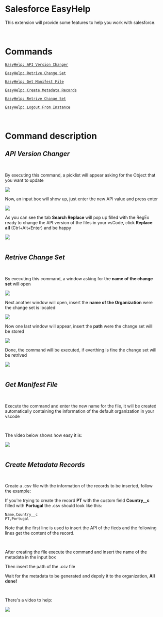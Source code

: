 # Salesforce EasyHelp

This extension will provide some features to help you work with salesforce.

<br>

# Commands

<a href='#APIVersionChanger'>

    EasyHelp: API Version Changer

</a>
<a href='#RetriveChangeSet'>

    EasyHelp: Retrive Change Set

</a>
<a href='#GetManifestFile'>

    EasyHelp: Get Manifest File

</a>
<a href='#CreateMetadataRecords'>

    EasyHelp: Create Metadata Records

</a>
<a href='#APIVersionChanger'>

    EasyHelp: Retrive Change Set

</a>
<a href='#LogoutFromInstance'>

    EasyHelp: Logout From Instance

</a>
<br>

# Command description


<div id='APIVersionChanger'></div>

## ***API Version Changer***

<br>

By executing this command, a picklist will appear asking for the Object that you want to update

<img src="https://img001.prntscr.com/file/img001/_1N-JY5aRMWZoa6rL7Ho1Q.png">

Now, an input box will show up, just enter the new API value and press enter

<img src="https://img001.prntscr.com/file/img001/PomAo_gCS-GRY-EqRr4gSA.png">

As you can see the tab <b>Search Replace</b> will pop up filled with the RegEx ready to change the API version of the files in your vsCode, click <b>Replace all</b> (Ctrl+Alt+Enter) and be happy

<img src="https://img001.prntscr.com/file/img001/dpMHMt1YSWWRZapRoMDTtQ.png">

<br>
<br>


<div id='RetriveChangeSet'></div>

## ***Retrive Change Set***

<br>

By executing this command, a window asking for the **name of the change set** will open

<img src="https://img001.prntscr.com/file/img001/kfPjwdENSTG1-VDQNU6iAw.png">

Next another window will open, insert the **name of the Organization** were the change set is located

<img src="https://img001.prntscr.com/file/img001/lAu7qSLCSfif59URlUb13w.png">

Now one last window will appear, insert the **path** were the change set will be stored

<img src="https://img001.prntscr.com/file/img001/97HMHPgZSGG1nxFOrWp_ZA.png">

Done, the command will be executed, if everthing is fine the change set will be retrived

<img src="https://img001.prntscr.com/file/img001/vbA7mM6lSjKikN5uToxmTA.png">

<br>
<br>

<div id='GetManifestFile'></div>

## ***Get Manifest File***

<br>

Execute the command and enter the new name for the file, it will be created automatically containing the information of the default organization in your vscode

<br>

The video below shows how easy it is:

<img src="https://media.giphy.com/media/LtxKWnqJ3kWowuEkSB/giphy.gif">

<br>
<br>

<div id='CreateMetadataRecords'></div>

## ***Create Metadata Records***

<br>

Create a .csv file with the information of the records to be inserted, follow the example:

If you're trying to create the record <b>PT</b> with the custom field <b>Country__c</b> filled with <b>Portugal</b> the .csv should look like this:

    Name,Country__c
    PT,Portugal

Note that the first line is used to insert the API of the fieds and the following lines get the content of the record.

<br>

After creating the file execute the command and insert the name of the metadata in the input box

Then insert the path of the .csv file

Wait for the metadata to be generated and depoly it to the organization, <b>All done!</b>

<br>

There's a video to help:

<img src="https://media1.giphy.com/media/wuKC6QB3KnIVkx8CrC/giphy.gif?cid=790b7611134c3d4526559f97fc4f4bc93e7e83d3df406c98&rid=giphy.gif&ct=g">
